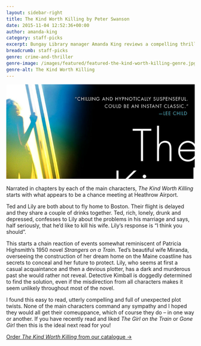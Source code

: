 ```yaml
---
layout: sidebar-right
title: The Kind Worth Killing by Peter Swanson
date: 2015-11-04 12:52:36+00:00
author: amanda-king
category: staff-picks
excerpt: Bungay Library manager Amanda King reviews a compelling thriller.
breadcrumb: staff-picks
genre: crime-and-thriller
genre-image: /images/featured/featured-the-kind-worth-killing-genre.jpg
genre-alt: The Kind Worth Killing
---
```


![The kind worth killing by Peter Swanson](/images/featured/featured-the-kind-worth-killing.jpg)

Narrated in chapters by each of the main characters, <cite>The Kind Worth Killing</cite> starts with what appears to be a chance meeting at Heathrow Airport.

Ted and Lily are both about to fly home to Boston. Their flight is delayed and they share a couple of drinks together. Ted, rich, lonely, drunk and depressed, confesses to Lily about the problems in his marriage and says, half seriously, that he&#8217;d like to kill his wife. Lily&#8217;s response is &#8220;I think you should&#8221;.

This starts a chain reaction of events somewhat reminiscent of Patricia Highsmith’s 1950 novel <cite>Strangers on a Train</cite>. Ted’s beautiful wife Miranda, overseeing the construction of her dream home on the Maine coastline has secrets to conceal and her future to protect. Lily, who seems at first a casual acquaintance and then a devious plotter, has a dark and murderous past she would rather not reveal. Detective Kimball is doggedly determined to find the solution, even if the misdirection from all characters makes it seem unlikely throughout most of the novel.

I found this easy to read, utterly compelling and full of unexpected plot twists. None of the main characters command any sympathy and I hoped they would all get their comeuppance, which of course they do – in one way or another. If you have recently read and liked <cite>The Girl on the Train</cite> or <cite>Gone Girl</cite> then this is the ideal next read for you!

[Order <cite>The Kind Worth Killing</cite> from our catalogue →](https://suffolk.spydus.co.uk/cgi-bin/spydus.exe/ENQ/OPAC/BIBENQ?BRN=1823674)
